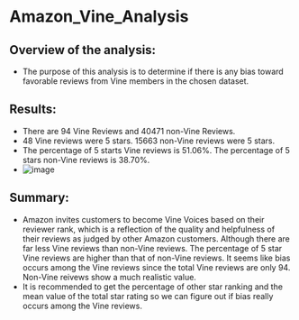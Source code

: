 # Amazon_Vine_Analysis
## Overview of the analysis:
  - The purpose of this analysis is to determine if there is any bias toward favorable reviews from Vine members in the chosen dataset.
## Results:
  - There are 94 Vine Reviews and 40471 non-Vine Reviews.
  - 48 Vine reviews were 5 stars. 15663 non-Vine reviews were 5 stars.
  - The percentage of 5 starts Vine reviews is 51.06%. The percentage of 5 stars non-Vine reviews is 38.70%.
  - ![image](https://user-images.githubusercontent.com/82785321/128622170-773daf58-748d-4734-a3e0-291388681d48.png)
## Summary:
  - Amazon invites customers to become Vine Voices based on their reviewer rank, which is a reflection of the quality and helpfulness of their reviews as judged by other Amazon customers. Although there are far less Vine reviews than non-Vine reviews. The percentage of 5 star Vine reviews are higher than that of non-Vine reviews. It seems like bias occurs among the Vine reviews since the total Vine reviews are only 94. Non-Vine reivews show a much realistic value.
  - It is recommended to get the percentage of other star ranking and the mean value of the total star rating so we can figure out if bias really occurs among the Vine reviews.
